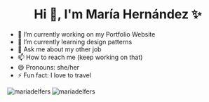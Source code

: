 <h1 align="center">Hi 👋, I'm María Hernández ✨</h1>

- 🔭 I’m currently working on my Portfolio Website
- 🌱 I’m currently learning design patterns
- 💬 Ask me about my other job
- 📫 How to reach me (keep working on that)
- 😄 Pronouns: she/her
- ⚡ Fun fact: I love to travel

<p><img align="left" src="https://github-readme-stats.vercel.app/api/top-langs?username=mariadelfers&show_icons=true&locale=en&layout=compact" alt="mariadelfers" /></p>

<p><img align="center" src="https://github-readme-streak-stats.herokuapp.com/?user=mariadelfers&" alt="mariadelfers" /></p>
